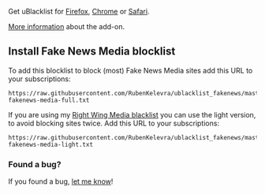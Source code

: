 Get uBlacklist for [Firefox](https://addons.mozilla.org/en-US/firefox/addon/ublacklist/), [Chrome](https://chromewebstore.google.com/detail/ublacklist/pncfbmialoiaghdehhbnbhkkgmjanfhe) or [Safari](https://apps.apple.com/us/app/ublacklist-for-safari/id1547912640). 

[More information](https://iorate.github.io/ublacklist/docs) about the add-on.

## Install Fake News Media blocklist

To add this blocklist to block (most) Fake News Media sites add this URL to your subscriptions:

```
https://raw.githubusercontent.com/RubenKelevra/ublacklist_fakenews/master/ublacklist-fakenews-media-full.txt
```

If you are using my [Right Wing Media blacklist](https://github.com/RubenKelevra/ublacklist_rightwing_media) you can use the light version, to avoid blocking sites twice. Add this URL to your subscriptions:

```
https://raw.githubusercontent.com/RubenKelevra/ublacklist_fakenews/master/ublacklist-fakenews-media-light.txt
```

### Found a bug?

If you found a bug, [let me know](https://github.com/RubenKelevra/ublacklist_fakenews/issues/new/choose)!
